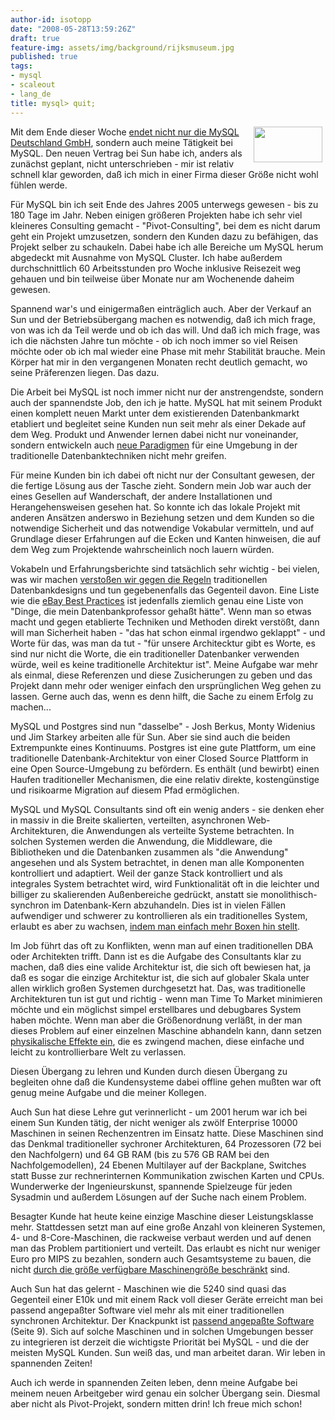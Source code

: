 ```yaml
---
author-id: isotopp
date: "2008-05-28T13:59:26Z"
draft: true
feature-img: assets/img/background/rijksmuseum.jpg
published: true
tags:
- mysql
- scaleout
- lang_de
title: mysql> quit;
---
```

<!-- s9ymdb:3519 --><img class="serendipity_image_right" width="110" height="57" style="float: right; border: 0px; padding-left: 5px; padding-right: 5px;" src="/uploads/mysql_logo.serendipityThumb.gif" alt="" /> Mit dem Ende dieser Woche <a href="http://blog.koehntopp.de/archives/1968-SUNW,-aeh,-JAVA.html">endet nicht nur die MySQL Deutschland GmbH</a>, sondern auch meine Tätigkeit bei MySQL. Den neuen Vertrag bei Sun habe ich, anders als zunächst geplant, nicht unterschrieben - mir ist relativ schnell klar geworden, daß ich mich in einer Firma dieser Größe nicht wohl fühlen werde.

Für MySQL bin ich seit Ende des Jahres 2005 unterwegs gewesen - bis zu 180 Tage im Jahr. Neben einigen größeren Projekten habe ich sehr viel kleineres Consulting gemacht - "Pivot-Consulting", bei dem es nicht darum geht ein Projekt umzusetzen, sondern den Kunden dazu zu befähigen, das Projekt selber zu schaukeln. Dabei habe ich alle Bereiche um MySQL herum abgedeckt mit Ausnahme von MySQL Cluster. Ich habe außerdem durchschnittlich 60 Arbeitsstunden pro Woche inklusive Reisezeit weg gehauen und bin teilweise über Monate nur am Wochenende daheim gewesen.


Spannend war's und einigermaßen einträglich auch. Aber der Verkauf an Sun und der Betriebsübergang machen es notwendig, daß ich mich frage, von was ich da Teil werde und ob ich das will. Und daß ich mich frage, was ich die nächsten Jahre tun möchte - ob ich noch immer so viel Reisen möchte oder ob ich mal wieder eine Phase mit mehr Stabilität brauche. Mein Körper hat mir in den vergangenen Monaten recht deutlich gemacht, wo seine Präferenzen liegen. Das dazu.

Die Arbeit bei MySQL ist noch immer nicht nur der anstrengendste, sondern auch der spannendste Job, den ich je hatte. MySQL hat mit seinem Produkt einen komplett neuen Markt unter dem existierenden Datenbankmarkt etabliert und begleitet seine Kunden nun seit mehr als einer Dekade auf dem Weg. Produkt und Anwender lernen dabei nicht nur voneinander, sondern entwickeln auch <a href="http://highscalability.com/">neue Paradigmen</a> für eine Umgebung in der traditionelle Datenbanktechniken nicht mehr greifen. 

Für meine Kunden bin ich dabei oft nicht nur der Consultant gewesen, der die fertige Lösung aus der Tasche zieht. Sondern mein Job war auch der eines Gesellen auf Wanderschaft, der andere Installationen und Herangehensweisen gesehen hat.  So konnte ich das lokale Projekt mit anderen Ansätzen anderswo in Beziehung setzen und dem Kunden so die notwendige Sicherheit und das notwendige Vokabular vermitteln, und auf Grundlage dieser Erfahrungen auf die Ecken und Kanten hinweisen, die auf dem Weg zum Projektende wahrscheinlich noch lauern würden.

Vokabeln und Erfahrungsberichte sind tatsächlich sehr wichtig - bei vielen, was wir machen <a href="http://blog.koehntopp.de/archives/1349-Leben-mit-Fehlern-der-Schluessel-zum-Scaleout.html">verstoßen wir gegen die Regeln</a> traditionellen Datenbankdesigns und tun gegebenenfalls das Gegenteil davon. Eine Liste wie die <a href="http://www.infoq.com/articles/ebay-scalability-best-practices">eBay Best Practices</a> ist jedenfalls ziemlich genau eine Liste von "Dinge, die mein Datenbankprofessor gehaßt hätte". Wenn man so etwas macht und gegen etablierte Techniken und Methoden direkt verstößt, dann will man Sicherheit haben - "das hat schon einmal irgendwo geklappt" - und Worte für das, was man da tut - "für unsere Architecktur gibt es Worte, es sind nur nicht die Worte, die ein traditioneller Datenbanker verwenden würde, weil es keine traditionelle Architektur ist". Meine Aufgabe war mehr als einmal, diese Referenzen und diese Zusicherungen zu geben und das Projekt dann mehr oder weniger einfach den ursprünglichen Weg gehen zu lassen. Gerne auch das, wenn es denn hilft, die Sache zu einem Erfolg zu machen...

MySQL und Postgres sind nun "dasselbe" - Josh Berkus, Monty Widenius und Jim Starkey arbeiten alle für Sun. Aber sie sind auch die beiden Extrempunkte eines Kontinuums. Postgres ist eine gute Plattform, um eine traditionelle Datenbank-Architektur von einer Closed Source Plattform in eine Open Source-Umgebung zu befördern. Es enthält (und bewirbt) einen Haufen traditioneller Mechanismen, die eine relativ direkte, kostengünstige und risikoarme Migration auf diesem Pfad ermöglichen.

MySQL und MySQL Consultants sind oft ein wenig anders - sie denken eher in massiv in die Breite skalierten, verteilten, asynchronen Web-Architekturen, die Anwendungen als verteilte Systeme betrachten. In solchen Systemen werden die Anwendung, die Middleware, die Bibliotheken und die Datenbanken zusammen als "die Anwendung" angesehen und als System betrachtet, in denen man alle Komponenten kontrolliert und adaptiert. Weil der ganze Stack kontrolliert und als integrales System betrachtet wird, wird Funktionalität oft in die leichter und billiger zu skalierenden Außenbereiche gedrückt, anstatt sie monolithisch-synchron im Datenbank-Kern abzuhandeln. Dies ist in vielen Fällen aufwendiger und schwerer zu kontrollieren als ein traditionelles System, erlaubt es aber zu wachsen, <a href="http://www.allthingsdistributed.com/2006/03/a_word_on_scalability.html">indem man einfach mehr Boxen hin stellt</a>.

Im Job führt das oft zu Konflikten, wenn man auf einen traditionellen  DBA oder Architekten trifft. Dann ist es die Aufgabe des Consultants klar zu machen, daß dies eine valide Architektur ist, die sich oft bewiesen hat, ja daß es sogar die einzige Architektur ist, die sich auf globaler Skala unter allen wirklich großen Systemen durchgesetzt hat. Das, was traditionelle Architekturen tun ist gut und richtig - wenn man Time To Market minimieren möchte und ein möglichst simpel erstellbares und debugbares System haben möchte. Wenn man aber die Größenordnung verläßt, in der man dieses Problem auf einer einzelnen Maschine abhandeln kann, dann setzen <a href="http://blog.koehntopp.de/archives/1788-Zehn-Zentimeter.html">physikalische Effekte ein</a>, die es zwingend machen, diese einfache und leicht zu kontrollierbare Welt zu verlassen.

Diesen Übergang zu lehren und Kunden durch diesen Übergang zu begleiten ohne daß die Kundensysteme dabei offline gehen mußten war oft genug meine Aufgabe und die meiner Kollegen.

Auch Sun hat diese Lehre gut verinnerlicht - um 2001 herum war ich bei einem Sun Kunden tätig, der nicht weniger als zwölf Enterprise 10000 Maschinen in seinen Rechenzentren im Einsatz hatte. Diese Maschinen sind das Denkmal traditioneller sychroner Architekturen, 64 Prozessoren (72 bei den Nachfolgern) und 64 GB RAM (bis zu 576 GB RAM bei den Nachfolgemodellen), 24 Ebenen Multilayer auf der Backplane, Switches statt Busse zur rechnerinternen Kommunikation zwischen Karten und CPUs. Wunderwerke der Ingenieurskunst, spannende Spielzeuge für jeden Sysadmin und außerdem Lösungen auf der Suche nach einem Problem.

Besagter Kunde hat heute keine einzige Maschine dieser Leistungsklasse mehr. Stattdessen setzt man auf eine große Anzahl von kleineren Systemen, 4- und 8-Core-Maschinen, die rackweise verbaut werden und auf denen man das Problem partitioniert und verteilt. Das erlaubt es nicht nur weniger Euro pro MIPS zu bezahlen, sondern auch Gesamtsysteme zu bauen, die nicht <a href="http://kris.koehntopp.de/artikel/linuxtag/img9.html">durch die größe verfügbare Maschinengröße beschränkt</a> sind.

Auch Sun hat das gelernt - Maschinen wie die 5240 sind quasi das Gegenteil einer E10k und mit einem Rack voll dieser Geräte erreicht man bei passend angepaßter Software viel mehr als mit einer traditionellen synchronen Architektur. Der Knackpunkt ist <a href="http://www.scribd.com/doc/2575733/The-future-of-MySQL-The-Project">passend angepaßte Software</a> (Seite 9). Sich auf solche Maschinen und in solchen Umgebungen besser zu integrieren ist derzeit die wichtigste Priorität bei MySQL - und die der meisten MySQL Kunden. Sun weiß das, und man arbeitet daran. Wir leben in spannenden Zeiten!

Auch ich werde in spannenden Zeiten leben, denn meine Aufgabe bei meinem neuen Arbeitgeber wird genau ein solcher Übergang sein. Diesmal aber nicht als Pivot-Projekt, sondern mitten drin! Ich freue mich schon!
